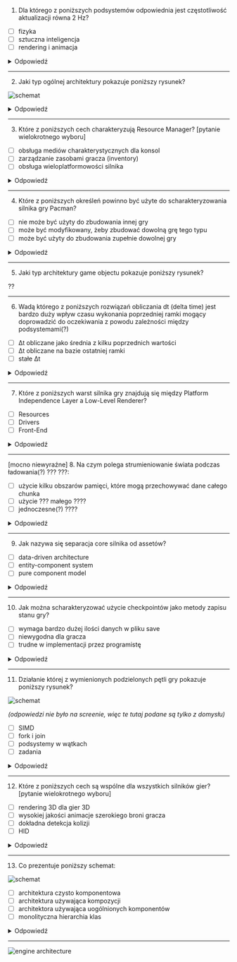 1. Dla którego z poniższych podsystemów odpowiednia jest częstotliwość aktualizacji równa 2 Hz?
- [ ] fizyka
- [ ] sztuczna inteligencja
- [ ] rendering i animacja

<details>
<summary>Odpowiedź</summary>

> Sztuczna inteligencja

</details>

---

2. Jaki typ ogólnej architektury pokazuje poniższy rysunek?

![schemat](2_schemat.png)

<details>
<summary>Odpowiedź</summary>

> Architektura samodzielna
>
> Pozostałe architektury:
> - architektura współdzielona
> 
>   ![schemat](2_wspoldzielona.png)
> 
> - architektura Unreal Engine
> 
>   ![schemat](2_unreal.png)

</details>

---

3. Które z poniższych cech charakteryzują Resource Manager? [pytanie wielokrotnego wyboru]
- [ ] obsługa mediów charakterystycznych dla konsol
- [ ] zarządzanie zasobami gracza (inventory)
- [ ] obsługa wieloplatformowości silnika

<details>
<summary>Odpowiedź</summary>

*TO CHECK*
> - [x] obsługa wieloplatformowości silnika

</details>

---

4. Które z poniższych określeń powinno być użyte do scharakteryzowania silnika gry Pacman?
- [ ] nie może być użyty do zbudowania innej gry
- [ ] może być modyfikowany, żeby zbudować dowolną grę tego typu
- [ ] może być użyty do zbudowania zupełnie dowolnej gry

<details>
<summary>Odpowiedź</summary>

*TO CHECK*
> nie może być użyty do zbudowania innej gry

</details>

---

5. Jaki typ architektury game objectu pokazuje poniższy rysunek?

??

---

6. Wadą którego z poniższych rozwiązań obliczania dt (delta time) jest bardzo duży wpływ czasu wykonania poprzedniej ramki mogący doprowadzić do oczekiwania z powodu zależności między podsystemami(?)
- [ ] Δt obliczane jako średnia z kilku poprzednich wartości
- [ ] Δt obliczane na bazie ostatniej ramki
- [ ] stałe Δt

<details>
<summary>Odpowiedź</summary>

*TO CHECK*
> Δt obliczane na bazie ostatniej ramki

</details>

---

7. Które z poniższych warst silnika gry znajdują się między Platform Independence Layer a Low-Level Renderer?
- [ ] Resources
- [ ] Drivers
- [ ] Front-End

<details>
<summary>Odpowiedź</summary>

*TO CHECK*
> Resources

</details>

---

[mocno niewyraźne]
8. Na czym polega strumieniowanie świata podczas ładowania(?) ??? ???:
- [ ] użycie kilku obszarów pamięci, które mogą przechowywać dane całego chunka
- [ ] użycie ??? małego ????
- [ ] jednoczesne(?) ????

<details>
<summary>Odpowiedź</summary>

> jeżeli chodzi ogólnie o strumieniowanie, to użycie małego obszaru pamięci w porównaniu do całościowego rozmiaru pliku (rezerwacja pamięci tylko na ułamek swojej wielkości)
>
> Z prezentacji (7):
> 
> Ładowanie danych świata:
> - ładowanie proste - z użyciem ekranów ładowania
> - użycie *air lock* - bardzo małe chunki świata, które zajmują gracza na czas ładowania dużego chunka
> - strumieniowanie świata - użycie kilku obszarów pamięci, które mogą przechowywać dane całego chunka

</details>

---

9. Jak nazywa się separacja core silnika od assetów?
- [ ] data-driven architecture
- [ ] entity-component system
- [ ] pure component model

<details>
<summary>Odpowiedź</summary>

*TO CHECK*
> data-driven architecture

</details>

---

10. Jak można scharakteryzować użycie checkpointów jako metody zapisu stanu gry?
- [ ] wymaga bardzo dużej ilości danych w pliku save
- [ ] niewygodna dla gracza
- [ ] trudne w implementacji przez programistę

<details>
<summary>Odpowiedź</summary>

> niewygodna dla gracza

</details>

---

11. Działanie której z wymienionych podzielonych pętli gry pokazuje poniższy rysunek?

![schemat](11_schemat.png)

*(odpowiedzi nie było na screenie, więc te tutaj podane są tylko z domysłu)*
- [ ] SIMD
- [ ] fork i join
- [ ] podsystemy w wątkach
- [ ] zadania

<details>
<summary>Odpowiedź</summary>

> Podsystemy w wątkach
>
> Z prezentacji (09):
> 
> Rozbicie czynności na zadania, które mogą być wykonywane równolegle:
> - SIMD
> - fork i join
> - podsystemy w wątkach
> - zadania
> 
> Wykonywanie asynchroniczne

</details>

---

12. Które z poniższych cech są wspólne dla wszystkich silników gier? [pytanie wielokrotnego wyboru]
- [ ] rendering 3D dla gier 3D
- [ ] wysokiej jakości animacje szerokiego broni gracza
- [ ] dokładna detekcja kolizji
- [ ] HID

<details>
<summary>Odpowiedź</summary>

> - [x] rendering 3D dla gier 3D
> - [x] HID

</details>

---


13. Co prezentuje poniższy schemat:

![schemat](13_schemat.png)

- [ ] architektura czysto komponentowa
- [ ] architektura używająca kompozycji
- [ ] architektora używająca uogólnionych komponentów
- [ ] monolityczna hierarchia klas

<details>
<summary>Odpowiedź</summary>

> monolityczna hierarchia klas

</details>

---

![engine architecture](RuntimeGameEngineArchitecture.png)